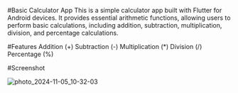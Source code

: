 #Basic Calculator App
This is a simple calculator app built with Flutter for Android devices. It provides essential arithmetic functions, allowing users to perform basic calculations, including addition, subtraction, multiplication, division, and percentage calculations.

#Features
Addition (+)
Subtraction (-)
Multiplication (*)
Division (/)
Percentage (%)

#Screenshot

![photo_2024-11-05_10-32-03](https://github.com/user-attachments/assets/51768761-4c01-4df7-b584-a6396d8a2feb)


